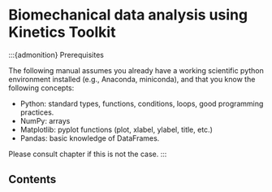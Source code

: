 # Biomechanical data analysis using Kinetics Toolkit

:::{admonition} Prerequisites

The following manual assumes you already have a working scientific python environment installed (e.g., Anaconda, miniconda), and that you know the following concepts:

- Python: standard types, functions, conditions, loops, good programming practices.
- NumPy: arrays
- Matplotlib: pyplot functions (plot, xlabel, ylabel, title, etc.)
- Pandas: basic knowledge of DataFrames.

Please consult chapter [](python_for_biomechanics.md) if this is not the case.
:::

## Contents

```{tableofcontents}
```
